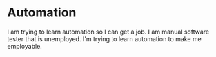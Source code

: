 # Automation
I am trying to learn automation so I can get a job.
I am manual software tester that is unemployed. I'm trying to learn automation to make me employable.
